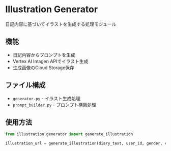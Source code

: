 # Illustration Generator

日記内容に基づいてイラストを生成する処理モジュール

## 機能

- 日記内容からプロンプトを生成
- Vertex AI Imagen APIでイラスト生成
- 生成画像のCloud Storage保存

## ファイル構成

- `generator.py` - イラスト生成処理
- `prompt_builder.py` - プロンプト構築処理

## 使用方法

```python
from illustration.generator import generate_illustration

illustration_url = generate_illustration(diary_text, user_id, gender, call_id)
```
